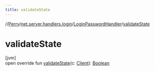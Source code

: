 ```yaml
---
title: validateState
---
```

//[Perry](../../../index.html)/[net.server.handlers.login](../index.html)/[LoginPasswordHandler](index.html)/[validateState](validate-state.html)



# validateState



[jvm]\
open override fun [validateState](validate-state.html)(c: [Client](../../client/-client/index.html)): [Boolean](https://kotlinlang.org/api/latest/jvm/stdlib/kotlin/-boolean/index.html)




